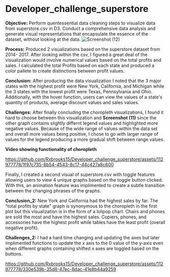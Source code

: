 # Developer_challenge_superstore


**Objective:**
Perform quentessential data cleaning steps to visualize data from superstore.csv in D3. Conduct a comprehensive data analysis and generate visual representations that encapsulate the essence of the dataset,  without looking at the data. 
![Screenshot (12)](https://github.com/Rxbrooks15/Developer_challenge_superstore/assets/112977778/7b3d7d0a-afbe-4576-b259-c8086bbd977b)

**Process:**
Produced 2 visualizations based on the superstore dataset from 2014- 2017. After looking within the csv, I figured a great deal of the visualization would involve numerical values based on the total profits and sales. I calculated the total Profits based on each state and produced a color pallete to create distinctions between profit values. 

**Conclusion:** After producing the data visualization I noted that the 3 major states with the highest profit were New York, California, and Michigan while the 3 states with the lowest profit were Texas, Pennsylvania and Ohio. Additionally, with the hover function, users can view the values of a state's quantity of products, average discount values and sales values. 

**Challenges:** After finally concluding the choropleth visualizations, I found it hard to choose between this visualization and **Screenshot (11)** since 
the other graph contains slightly differnt legend values and highlighted more negative values. Because of the wide range of values within the data set and overall more values being positive,  I chose to go with larger range of values for the legend producing a more gradual shift between range values. 

**Video showing functionality of choropleth**

https://github.com/Rxbrooks15/Developer_challenge_superstore/assets/112977778/1f97c735-8b54-4543-8c17-44c427a8c600

Finally, I created a second visual of superstore.csv with toggle features allowing users to view 4 unique graphs based on the toggle button clicked. With this, an animation feature was implimented to create a subtle transition between the changing phrases of the graphs.

**Conclusion_2:** New York and California had the highest sales by far. The "total profits by state" graph is synonymous to the choropleth in the first plot but this visualization is in the form of a lolipop chart. Chairs and phones are sold the most and have the highest sales. Copiers, phones, and accessories have the highest profit while tables have the least profit (overall negative profit).

**Challenges_2:** I had a hard time changing and updating the axes but later implimented functions to update the x axis to the 0 value of the y-axis even when different graphs containing shifted x axes are toggled based on the buttons.


https://github.com/Rxbrooks15/Developer_challenge_superstore/assets/112977778/330e539b-35d8-47ec-8dac-41e8b44a9259

